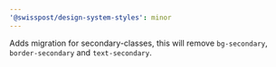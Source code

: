 ```yaml
---
'@swisspost/design-system-styles': minor
---
```


Adds migration for secondary-classes, this will remove `bg-secondary`, `border-secondary` and `text-secondary`.
